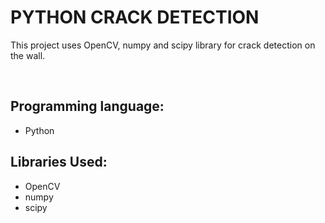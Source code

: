 #  PYTHON CRACK DETECTION

This project uses OpenCV, numpy and scipy library for crack detection on the wall.

<br/>

## Programming language:

- Python

## Libraries Used:

- OpenCV
- numpy
- scipy